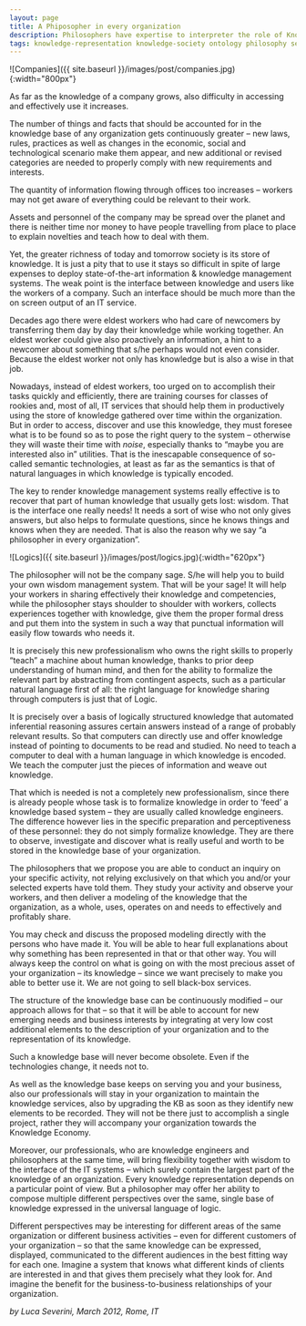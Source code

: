 ```yaml
---
layout: page
title: A Phiposopher in every organization
description: Philosophers have expertise to interpreter the role of Knowledge Engineer
tags: knowledge-representation knowledge-society ontology philosophy semantic-web
---
```


![Companies]({{ site.baseurl }}/images/post/companies.jpg){:width="800px"}

As far as the knowledge of a company grows, also difficulty in accessing
and effectively use it increases.

The number of things and facts that should be accounted for in the
knowledge base of any organization gets continuously greater – new laws,
rules, practices as well as changes in the economic, social and
technological scenario make them appear, and new additional or revised
categories are needed to properly comply with new requirements and
interests.

The quantity of information flowing through offices too increases –
workers may not get aware of everything could be relevant to their work.

Assets and personnel of the company may be spread over the planet and
there is neither time nor money to have people travelling from place to
place to explain novelties and teach how to deal with them.

Yet, the greater richness of today and tomorrow society is its store of
knowledge. It is just a pity that to use it stays so difficult in spite
of large expenses to deploy state-of-the-art information & knowledge
management systems. The weak point is the interface between knowledge
and users like the workers of a company. Such an interface should be
much more than the on screen output of an IT service.

Decades ago there were eldest workers who had care of newcomers by
transferring them day by day their knowledge while working together. An
eldest worker could give also proactively an information, a hint to a
newcomer about something that s/he perhaps would not even consider.
Because the eldest worker not only has knowledge but is also a wise in
that job.

Nowadays, instead of eldest workers, too urged on to accomplish their
tasks quickly and efficiently, there are training courses for classes of
rookies and, most of all, IT services that should help them in
productively using the store of knowledge gathered over time within the
organization. But in order to access, discover and use this knowledge,
they must foresee what is to be found so as to pose the right query to
the system – otherwise they will waste their time with *noise*,
especially thanks to “maybe you are interested also in” utilities. That
is the inescapable consequence of so-called semantic technologies, at
least as far as the semantics is that of natural languages in which
knowledge is typically encoded.

The key to render knowledge management systems really effective is to
recover that part of human knowledge that usually gets lost: wisdom.
That is the interface one really needs! It needs a sort of wise who not
only gives answers, but also helps to formulate questions, since he
knows things and knows when they are needed. That is also the reason why
we say “a philosopher in every organization”.

![Logics]({{ site.baseurl }}/images/post/logics.jpg){:width="620px"}

The philosopher will not be the company sage. S/he will help you to
build your own wisdom management system. That will be your sage! It will
help your workers in sharing effectively their knowledge and
competencies, while the philosopher stays shoulder to shoulder with
workers, collects experiences together with knowledge, give them the
proper formal dress and put them into the system in such a way that
punctual information will easily flow towards who needs it.

It is precisely this new professionalism who owns the right skills to
properly “teach” a machine about human knowledge, thanks to prior deep
understanding of human mind, and then for the ability to formalize the
relevant part by abstracting from contingent aspects, such as a
particular natural language first of all: the right language for
knowledge sharing through computers is just that of Logic.

It is precisely over a basis of logically structured knowledge that
automated inferential reasoning assures certain answers instead of a
range of probably relevant results. So that computers can directly use
and offer knowledge instead of pointing to documents to be read and
studied. No need to teach a computer to deal with a human language in
which knowledge is encoded. We teach the computer just the pieces of
information and weave out knowledge.

That which is needed is not a completely new professionalism, since
there is already people whose task is to formalize knowledge in order to
‘feed’ a knowledge based system – they are usually called knowledge
engineers. The difference however lies in the specific preparation and
perceptiveness of these personnel: they do not simply formalize
knowledge. They are there to observe, investigate and discover what is
really useful and worth to be stored in the knowledge base of your
organization.

The philosophers that we propose you are able to conduct an inquiry on
your specific activity, not relying exclusively on that which you and/or
your selected experts have told them. They study your activity and
observe your workers, and then deliver a modeling of the knowledge that
the organization, as a whole, uses, operates on and needs to effectively
and profitably share.

You may check and discuss the proposed modeling directly with the
persons who have made it. You will be able to hear full explanations
about why something has been represented in that or that other way. You
will always keep the control on what is going on with the most precious
asset of your organization – its knowledge – since we want precisely to
make you able to better use it. We are not going to sell black-box
services.

The structure of the knowledge base can be continuously modified – our
approach allows for that – so that it will be able to account for new
emerging needs and business interests by integrating at very low cost
additional elements to the description of your organization and to the
representation of its knowledge.

Such a knowledge base will never become obsolete. Even if the
technologies change, it needs not to.

As well as the knowledge base keeps on serving you and your business,
also our professionals will stay in your organization to maintain the
knowledge services, also by upgrading the KB as soon as they identify
new elements to be recorded. They will not be there just to accomplish a
single project, rather they will accompany your organization towards the
Knowledge Economy.

Moreover, our professionals, who are knowledge engineers and
philosophers at the same time, will bring flexibility together with
wisdom to the interface of the IT systems – which surely contain the
largest part of the knowledge of an organization. Every knowledge
representation depends on a particular point of view. But a philosopher
may offer her ability to compose multiple different perspectives over
the same, single base of knowledge expressed in the universal language
of logic.

Different perspectives may be interesting for different areas of the
same organization or different business activities – even for different
customers of your organization – so that the same knowledge can be
expressed, displayed, communicated to the different audiences in the
best fitting way for each one. Imagine a system that knows what
different kinds of clients are interested in and that gives them
precisely what they look for. And imagine the benefit for the
business-to-business relationships of your organization.

*by Luca Severini, March 2012, Rome, IT*

